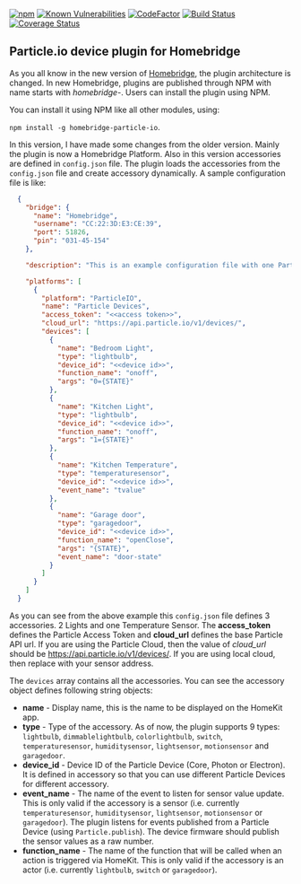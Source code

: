 [![npm][npm-image]][npm-url] [![Known Vulnerabilities](https://snyk.io/test/github/norman-thomas/homebridge-particle-io/badge.svg)](https://snyk.io/test/github/norman-thomas/homebridge-particle-io)
 [![CodeFactor](https://www.codefactor.io/repository/github/norman-thomas/homebridge-particle-io/badge)](https://www.codefactor.io/repository/github/norman-thomas/homebridge-particle-io) [![Build Status](https://travis-ci.org/norman-thomas/homebridge-particle-io.svg)](https://travis-ci.org/norman-thomas/homebridge-particle-io) [![Coverage Status](https://coveralls.io/repos/github/norman-thomas/homebridge-particle-io/badge.svg)](https://coveralls.io/github/norman-thomas/homebridge-particle-io)

[npm-image]: https://img.shields.io/npm/v/homebridge-particle-io.svg?style=flat
[npm-url]: https://npmjs.org/package/homebridge-particle-io


**Particle.io device plugin for Homebridge**
-------------------------------------

As you all know in the new version of [Homebridge](https://github.com/nfarina/homebridge), the plugin architecture is changed. In new Homebridge, plugins are published through NPM with name starts with *homebridge-*. Users can install the plugin using NPM.

You can install it using NPM like all other modules, using:

`npm install -g homebridge-particle-io`.

In this version, I have made some changes from the older version. Mainly the plugin is now a Homebridge Platform. Also in this version accessories are defined in `config.json` file. The plugin loads the accessories from the `config.json` file and create accessory dynamically. A sample configuration file is like:

```JSON
  {
    "bridge": {
      "name": "Homebridge",
      "username": "CC:22:3D:E3:CE:39",
      "port": 51826,
      "pin": "031-45-154"
    },

    "description": "This is an example configuration file with one Particle platform and 3 accessories, two lights and a temperature sensor. You should replace the access token and device id placeholder with your access token and device id",

    "platforms": [
      {
        "platform": "ParticleIO",
        "name": "Particle Devices",
        "access_token": "<<access token>>",
        "cloud_url": "https://api.particle.io/v1/devices/",
        "devices": [
          {
            "name": "Bedroom Light",
            "type": "lightbulb",
            "device_id": "<<device id>>",
            "function_name": "onoff",
            "args": "0={STATE}"
          },
          {
            "name": "Kitchen Light",
            "type": "lightbulb",
            "device_id": "<<device id>>",
            "function_name": "onoff",
            "args": "1={STATE}"
          },
          {
            "name": "Kitchen Temperature",
            "type": "temperaturesensor",
            "device_id": "<<device id>>",
            "event_name": "tvalue"
          },
          {
            "name": "Garage door",
            "type": "garagedoor",
            "device_id": "<<device id>>",
            "function_name": "openClose",
            "args": "{STATE}",
            "event_name": "door-state"
          }
        ]
      }
    ]
  }
```

As you can see from the above example this `config.json` file defines 3 accessories. 2 Lights and one Temperature Sensor. The **access_token** defines the Particle Access Token and **cloud_url** defines the base Particle API url. If you are using the Particle Cloud, then the value of *cloud_url* should be https://api.particle.io/v1/devices/. If you are using local cloud, then replace with your sensor address.

The `devices` array contains all the accessories. You can see the accessory object defines following string objects:

 - **name** - Display name, this is the name to be displayed on the HomeKit app.
 - **type** - Type of the accessory. As of now, the plugin supports 9 types: `lightbulb`, `dimmablelightbulb`, `colorlightbulb`, `switch`, `temperaturesensor`, `humiditysensor`, `lightsensor`, `motionsensor` and `garagedoor`.
 - **device_id** - Device ID of the Particle Device (Core, Photon or Electron). It is defined in accessory so that you can use different Particle Devices for different accessory.
 - **event_name** - The name of the event to listen for sensor value update. This is only valid if the accessory is a sensor (i.e. currently `temperaturesensor`, `humiditysensor`, `lightsensor`, `motionsensor` or `garagedoor`). The plugin listens for events published from a Particle Device (using `Particle.publish`). The device firmware should publish the sensor values as a raw number.
 - **function_name** - The name of the function that will be called when an action is triggered via HomeKit. This is only valid if the accessory is an actor (i.e. currently `lightbulb`, `switch` or `garagedoor`).
